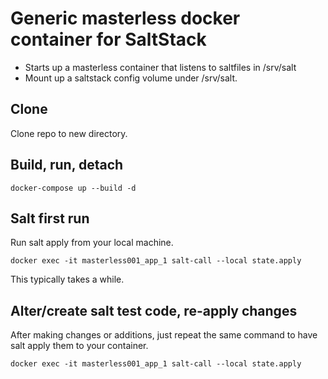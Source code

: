 # Generic masterless docker container for SaltStack

- Starts up a masterless container that listens to saltfiles in /srv/salt
- Mount up a saltstack config volume under /srv/salt.


## Clone

Clone repo to new directory.


## Build, run, detach

```
docker-compose up --build -d
```


## Salt first run

Run salt apply from your local machine.

```
docker exec -it masterless001_app_1 salt-call --local state.apply
```

This typically takes a while.


## Alter/create salt test code, re-apply changes

After making changes or additions, just repeat the same command to have salt apply them to your container.

```
docker exec -it masterless001_app_1 salt-call --local state.apply
```

